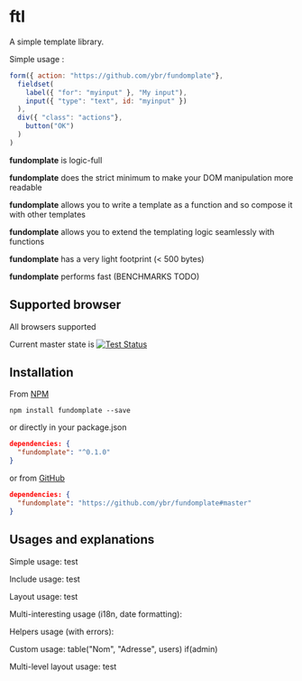 ftl
====

A simple template library.

Simple usage :
```javascript
form({ action: "https://github.com/ybr/fundomplate"},
  fieldset(
    label({ "for": "myinput" }, "My input"),
    input({ "type": "text", id: "myinput" })
  ),
  div({ "class": "actions"},
    button("OK")
  )
)
```

**fundomplate** is logic-full

**fundomplate** does the strict minimum to make your DOM manipulation more readable

**fundomplate** allows you to write a template as a function and so compose it with other templates

**fundomplate** allows you to extend the templating logic seamlessly with functions

**fundomplate** has a very light footprint (< 500 bytes)

**fundomplate** performs fast (BENCHMARKS  TODO)

Supported browser
---

All browsers supported

Current master state is [![Test Status](https://saucelabs.com/buildstatus/fundomplate)](https://saucelabs.com/u/fundomplate)

Installation
---

From [NPM](https://npmjs.org/package/fundomplate)

```npm install fundomplate --save```

or directly in your package.json

```json
dependencies: {
  "fundomplate": "^0.1.0"
}
```

or from [GitHub](https://github.com/ybr/fundomplate)

```json
dependencies: {
  "fundomplate": "https://github.com/ybr/fundomplate#master"
}
```

Usages and explanations
---

Simple usage: test

Include usage: test

Layout usage: test

Multi-interesting usage (i18n, date formatting):

Helpers usage (with errors):

Custom usage:
table("Nom", "Adresse", users)
if(admin)

Multi-level layout usage: test


